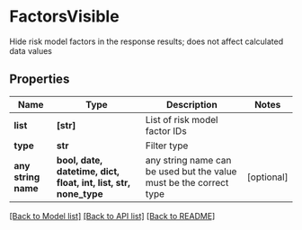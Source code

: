 # FactorsVisible

Hide risk model factors in the response results; does not affect calculated data values

## Properties
Name | Type | Description | Notes
------------ | ------------- | ------------- | -------------
**list** | **[str]** | List of risk model factor IDs | 
**type** | **str** | Filter type | 
**any string name** | **bool, date, datetime, dict, float, int, list, str, none_type** | any string name can be used but the value must be the correct type | [optional]

[[Back to Model list]](../README.md#documentation-for-models) [[Back to API list]](../README.md#documentation-for-api-endpoints) [[Back to README]](../README.md)


